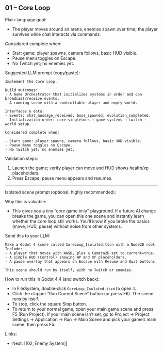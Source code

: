 ## 01 – Core Loop

Plain-language goal:

- The player moves around an arena, enemies spawn over time, the player survives while chat interacts via commands.

Considered complete when:

- Start game: player spawns, camera follows, basic HUD visible.
- Pause menu toggles on Escape.
- No Twitch yet; no enemies yet.

Suggested LLM prompt (copy/paste):

```text
Implement the Core Loop.

Build outcomes:
- A Game Orchestrator that initializes systems in order and can broadcast/receive events.
- A running scene with a controllable player and empty world.

Interfaces & data:
- Events: chat_message_received, boss_spawned, evolution_completed.
- Initialization order: core singletons → game systems → twitch → world setup.

Considered complete when:

- Start game: player spawns, camera follows, basic HUD visible.
- Pause menu toggles on Escape.
- No Twitch yet; no enemies yet.
```

Validation steps:

1) Launch the game; verify player can move and HUD shows health/xp placeholders.
2) Press Escape; pause menu appears and resumes.

---

Isolated scene prompt (optional, highly recommended):

Why this is valuable:

- This gives you a tiny “core game only” playground. If a future AI change breaks the game, you can open this one scene and instantly learn whether the core loop still works. You’ll know if you broke the basics (move, HUD, pause) without noise from other systems.

Send this to your LLM:

```text
Make a Godot 4 scene called CoreLoop_Isolated.tscn with a Node2D root. Include:
- A player that moves with WASD, plus a Camera2D set to current=true.
- A simple HUD (Control) showing HP and XP placeholders.
- A pause overlay that appears on Escape with Resume and Quit buttons.

This scene should run by itself, with no Twitch or enemies.
```

How to run this in Godot 4.4 (and switch back):

- In FileSystem, double‑click `CoreLoop_Isolated.tscn` to open it.
- Click the clapper “Run Current Scene” button (or press F6). The scene runs by itself.
- To stop, click the square Stop button.
- To return to your normal game, open your main game scene and press F5 (Run Project). If your main scene isn’t set, go to Project → Project Settings → Application → Run → Main Scene and pick your game’s main scene, then press F5.



Links:

- Next: [[02_Enemy System]]


